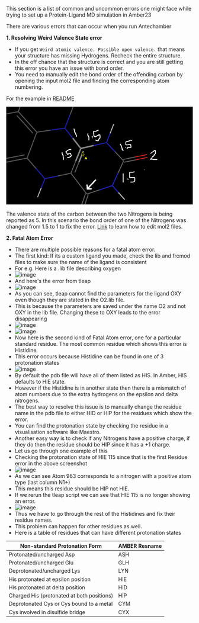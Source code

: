 This section is a list of common and uncommon errors one might face while trying to set up a Protein-Ligand MD simulation in Amber23

There are various errors that can occur when you run Antechamber

**1. Resolving Weird Valence State error**

- If you get `Weird atomic valence. Possible open valence.` that means your structure has missing Hydrogens. Recheck the entire structure.
- In the off chance that the structure is correct and you are still getting this error you have an issue with bond order.
- You need to manually edit the bond order of the offending carbon by opening the input mol2 file and finding the corresponding atom numbering.

For the example in [README](README.MD) 

![](https://github.com/ParthBandivadekar/protein_ligand_md/blob/c5a83e67fed205e9c3b600b4d703b7c315feb399/Screenshot%20from%202024-03-18%2016-04-38.png)

The valence state of the carbon between the two Nitrogens is being reported as 5. In this scenario the bond order of one of the Nitrogens was changed from 1.5 to 1 to fix the error. 
[Link](https://chemicbook.com/2021/02/20/mol2-file-format-explained-for-beginners-part-2.html) to learn how to edit mol2 files.

**2. Fatal Atom Error**

- There are multiple possible reasons for a fatal atom error.
- The first kind: If its a custom ligand you made, check the lib and frcmod files to make sure the name of the ligand is consistent
- For e.g. Here is a .lib file describing oxygen
- ![image](https://github.com/ParthBandivadekar/protein_ligand_md/assets/159869420/192278a5-9d7b-4ae7-bfcb-c76b075328c3)
- And here's the error from tleap
- ![image](https://github.com/ParthBandivadekar/protein_ligand_md/assets/159869420/d6e550e0-2451-4a7c-b8b6-9e9a7b74d86a)
- As you can see, tleap cannot find the parameters for the ligand OXY even though they are stated in the O2.lib file.
- This is because the parameters are saved under the name O2 and not OXY in the lib file. Changing these to OXY leads to the error disappearing
- ![image](https://github.com/ParthBandivadekar/protein_ligand_md/assets/159869420/01aba3f7-1869-4e3b-a80c-7fb41062c52b)
- ![image](https://github.com/ParthBandivadekar/protein_ligand_md/assets/159869420/fedf3653-572e-4fbd-9fa3-2cb92d7e5cc7)
- Now here is the second kind of Fatal Atom error, one for a particular standard residue. The most common residue which shows this error is Histidine.
- This error occurs because Histidine can be found in one of 3 protonation states
- ![image](https://github.com/ParthBandivadekar/protein_ligand_md/assets/159869420/30665205-89a5-4623-969a-4d818d4a26f0)
- By default the pdb file will have all of them listed as HIS. In Amber, HIS defaults to HIE state.
- However if the Histidine is in another state then there is a mismatch of atom numbers due to the extra hydrogens on the epsilon and delta nitrogens.
- The best way to resolve this issue is to manually change the residue name in the pdb file to either HID or HIP for the residues which show the error.
- You can find the protonation state by checking the residue in a visualisation software like Maestro.
- Another easy way is to check if any Nitrogens have a positive charge, if they do then the residue should be HIP since it has a +1 charge.
- Let us go through one example of this
- Checking the protonation state of HIE 115 since that is the first Residue error in the above screenshot
- ![image](https://github.com/ParthBandivadekar/protein_ligand_md/assets/159869420/aad8405d-70f8-4359-8580-e366de9937cd)
- As we can see Atom 963 corresponds to a nitrogen with a positive atom type (last column N1+)
- This means this residue should be HIP not HIE.
- If we rerun the tleap script we can see that HIE 115 is no longer showing an error.
- ![image](https://github.com/ParthBandivadekar/protein_ligand_md/assets/159869420/39392c93-7c7f-4571-8d64-9c06b238dd58)
- Thus we have to go through the rest of the Histidines and fix their residue names.
- This problem can happen for other residues as well.
- Here is a table of residues that can have different protonation states

|         Non-standard Protonation Form      | AMBER Resname |
| ------------------------------------------ | ------------- |      
| Protonated/uncharged Asp                   | ASH           |
| Protonated/uncharged Glu                   | GLH           |
| Deprotonated/uncharged Lys                 | LYN           |
| His protonated at epsilon position         | HIE           |
| His protonated at delta position           | HID           |
| Charged His (protonated at both positions) | HIP           |
| Deprotonated Cys or Cys bound to a metal   | CYM           |
| Cys involved in disulfide bridge           | CYX           |








